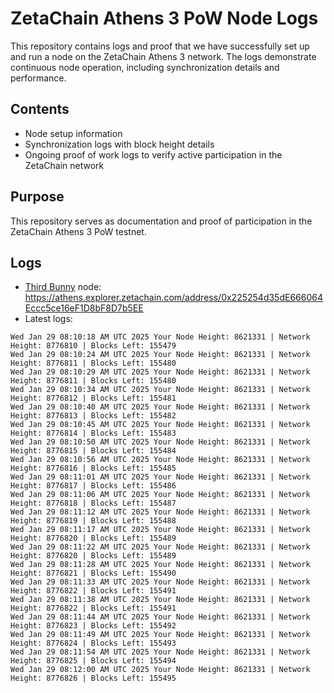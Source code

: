 # ZetaChain Athens 3 PoW Node Logs
This repository contains logs and proof that we have successfully set up and run a node on the ZetaChain Athens 3 network. The logs demonstrate continuous node operation, including synchronization details and performance.

## Contents
- Node setup information
- Synchronization logs with block height details
- Ongoing proof of work logs to verify active participation in the ZetaChain network

## Purpose
This repository serves as documentation and proof of participation in the ZetaChain Athens 3 PoW testnet.

## Logs

- [Third Bunny](https://thirdbunny.xyz/) node: https://athens.explorer.zetachain.com/address/0x225254d35dE666064Eccc5ce16eF1D8bF8D7b5EE
- Latest logs:
```
Wed Jan 29 08:10:18 AM UTC 2025 Your Node Height: 8621331 | Network Height: 8776810 | Blocks Left: 155479
Wed Jan 29 08:10:24 AM UTC 2025 Your Node Height: 8621331 | Network Height: 8776811 | Blocks Left: 155480
Wed Jan 29 08:10:29 AM UTC 2025 Your Node Height: 8621331 | Network Height: 8776811 | Blocks Left: 155480
Wed Jan 29 08:10:34 AM UTC 2025 Your Node Height: 8621331 | Network Height: 8776812 | Blocks Left: 155481
Wed Jan 29 08:10:40 AM UTC 2025 Your Node Height: 8621331 | Network Height: 8776813 | Blocks Left: 155482
Wed Jan 29 08:10:45 AM UTC 2025 Your Node Height: 8621331 | Network Height: 8776814 | Blocks Left: 155483
Wed Jan 29 08:10:50 AM UTC 2025 Your Node Height: 8621331 | Network Height: 8776815 | Blocks Left: 155484
Wed Jan 29 08:10:56 AM UTC 2025 Your Node Height: 8621331 | Network Height: 8776816 | Blocks Left: 155485
Wed Jan 29 08:11:01 AM UTC 2025 Your Node Height: 8621331 | Network Height: 8776817 | Blocks Left: 155486
Wed Jan 29 08:11:06 AM UTC 2025 Your Node Height: 8621331 | Network Height: 8776818 | Blocks Left: 155487
Wed Jan 29 08:11:12 AM UTC 2025 Your Node Height: 8621331 | Network Height: 8776819 | Blocks Left: 155488
Wed Jan 29 08:11:17 AM UTC 2025 Your Node Height: 8621331 | Network Height: 8776820 | Blocks Left: 155489
Wed Jan 29 08:11:22 AM UTC 2025 Your Node Height: 8621331 | Network Height: 8776820 | Blocks Left: 155489
Wed Jan 29 08:11:28 AM UTC 2025 Your Node Height: 8621331 | Network Height: 8776821 | Blocks Left: 155490
Wed Jan 29 08:11:33 AM UTC 2025 Your Node Height: 8621331 | Network Height: 8776822 | Blocks Left: 155491
Wed Jan 29 08:11:38 AM UTC 2025 Your Node Height: 8621331 | Network Height: 8776822 | Blocks Left: 155491
Wed Jan 29 08:11:44 AM UTC 2025 Your Node Height: 8621331 | Network Height: 8776823 | Blocks Left: 155492
Wed Jan 29 08:11:49 AM UTC 2025 Your Node Height: 8621331 | Network Height: 8776824 | Blocks Left: 155493
Wed Jan 29 08:11:54 AM UTC 2025 Your Node Height: 8621331 | Network Height: 8776825 | Blocks Left: 155494
Wed Jan 29 08:12:00 AM UTC 2025 Your Node Height: 8621331 | Network Height: 8776826 | Blocks Left: 155495
```
